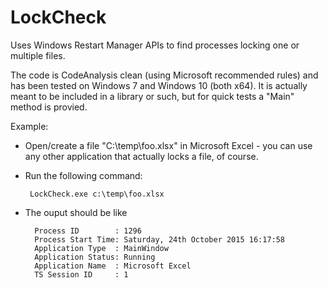 # LockCheck
Uses Windows Restart Manager APIs to find processes locking one or multiple files.

The code is CodeAnalysis clean (using Microsoft recommended rules) and has been tested on Windows 7 and Windows 10 (both x64).
It is actually meant to be included in a library or such, but for quick tests a "Main" method is provied.

Example:

* Open/create a file "C:\temp\foo.xlsx" in Microsoft Excel - you can use any other application that actually locks a file, of course.
* Run the following command: 

       LockCheck.exe c:\temp\foo.xlsx
  
* The ouput should be like

        Process ID        : 1296
        Process Start Time: Saturday, 24th October 2015 16:17:58
        Application Type  : MainWindow
        Application Status: Running
        Application Name  : Microsoft Excel
        TS Session ID     : 1


